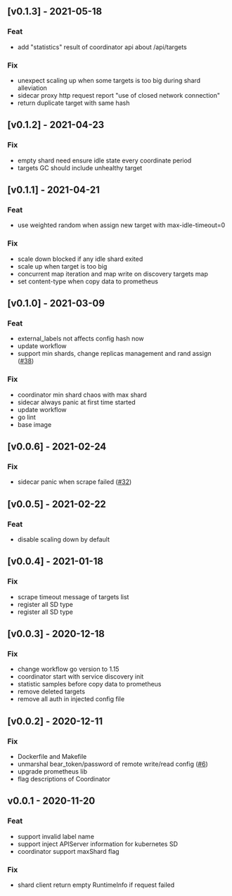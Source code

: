 
## [v0.1.3] - 2021-05-18
### Feat
- add "statistics" result of coordinator api about /api/targets

### Fix
- unexpect scaling up when some targets is too big during shard alleviation
- sidecar proxy http request report "use of closed network connection"
- return duplicate target with same hash


## [v0.1.2] - 2021-04-23
### Fix
- empty shard need ensure idle state every coordinate period
- targets GC should include unhealthy target


## [v0.1.1] - 2021-04-21
### Feat
- use weighted random when assign new target with max-idle-timeout=0

### Fix
- scale down blocked if any idle shard exited
- scale up when target is too big
- concurrent map iteration and map write on discovery targets map
- set content-type when copy data to prometheus


## [v0.1.0] - 2021-03-09
### Feat
- external_labels not affects config hash now
- update workflow
- support min shards, change replicas management and rand assign ([#38](https://github.com/tkestack/kvass/issues/38))

### Fix
- coordinator min shard chaos with max shard
- sidecar always panic at first time started
- update workflow
- go lint
- base image


## [v0.0.6] - 2021-02-24
### Fix
- sidecar panic when scrape failed ([#32](https://github.com/tkestack/kvass/issues/32))


## [v0.0.5] - 2021-02-22
### Feat
- disable scaling down by default


## [v0.0.4] - 2021-01-18
### Fix
- scrape timeout message of targets list
- register all SD type
- register all SD type


## [v0.0.3] - 2020-12-18
### Fix
- change workflow go version to 1.15
- coordinator start with service discovery init
- statistic samples before copy data to prometheus
- remove deleted targets
- remove all auth in injected config file


## [v0.0.2] - 2020-12-11
### Fix
- Dockerfile and Makefile
- unmarshal bear_token/password of remote write/read config ([#6](https://github.com/tkestack/kvass/issues/6))
- upgrade prometheus lib
- flag descriptions of Coordinator


## v0.0.1 - 2020-11-20
### Feat
- support invalid label name
- support inject APIServer information for kubernetes SD
- coordinator support maxShard flag

### Fix
- shard client return empty RuntimeInfo if request failed

